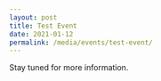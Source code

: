 ```yaml
---
layout: post
title: Test Event 
date: 2021-01-12
permalink: /media/events/test-event/
---
```


Stay tuned for more information.
